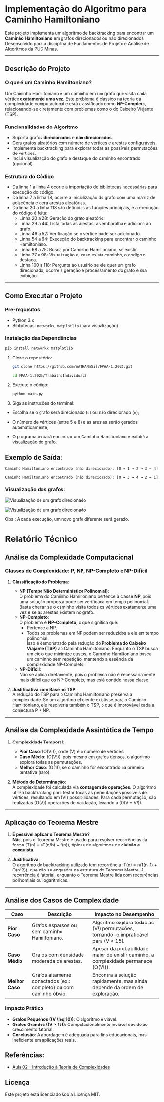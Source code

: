 # Implementação do Algoritmo para Caminho Hamiltoniano

Este projeto implementa um algoritmo de backtracking para encontrar um **Caminho Hamiltoniano** em grafos direcionados ou não direcionados. Desenvolvido para a disciplina de Fundamentos de Projeto e Análise de Algoritmos da PUC Minas.

---

## Descrição do Projeto

### O que é um Caminho Hamiltoniano?
Um Caminho Hamiltoniano é um caminho em um grafo que visita cada vértice **exatamente uma vez**. Este problema é clássico na teoria da complexidade computacional e está classificado como **NP-Completo**, relacionando-se diretamente com problemas como o do Caixeiro Viajante (TSP).

### Funcionalidades do Algoritmo
- Suporta grafos **direcionados** e **não direcionados**.
- Gera grafos aleatórios com número de vértices e arestas configuráveis.
- Implementa backtracking para explorar todas as possíveis permutações de vértices.
- Inclui visualização do grafo e destaque do caminho encontrado (opcional).


### Estrutura do Código

- Da linha 1 a linha 4 ocorre a importação de bibliotecas necessárias para execução do código.
- Da linha 7 a linha 18, ocorre a inicialização do grafo com uma matriz de adjacência e gera arestas aleatórias.
- Da linha 20 a linha 118 são definidas as funções principais, e a execução do código é feita: 
   - Linha 20 a 28: Geração do grafo aleatório.
   - Linha 29 a 44: Lista todas as arestas, as embaralha e adiciona ao grafo.
   - Linha 46 a 52: Verificação se o vértice pode ser adicionado.
   - Linha 54 a 64: Execução do backtracking para encontrar o caminho Hamiltoniano.
   - Linha 68 a 75: Busca por Caminho Hamiltoniano, se existir.
   - Linha 77 a 98: Visualização e, caso exista caminho, o código o destaca.
   - Linha 100 a 118: Pergunta ao usuário se ele quer um grafo direcionado, ocorre a geração e processamento do grafo e sua exibição.

---

## Como Executar o Projeto

### Pré-requisitos
- Python 3.x
- Bibliotecas: `networkx`, `matplotlib` (para visualização)

### Instalação das Dependências
```bash
pip install networkx matplotlib
```

1. Clone o repositório:
   ```bash
   git clone https://github.com/nATHANnSil/FPAA-1.2025.git

   cd FPAA-1.2025/TrabalhoIndividual3

2. Execute o código: 
    ```
    python main.py

3. Siga as instruções do terminal:

- Escolha se o grafo será direcionado (`s`) ou não direcionado (`n`);

- O número de vértices (entre 5 e 8) e as arestas serão gerados automaticamente;

- O programa tentará encontrar um Caminho Hamiltoniano e exibirá a visualização do grafo.

## Exemplo de Saída:

```
Caminho Hamiltoniano encontrado (não direcionado): [0 → 1 → 2 → 3 → 4]
```
```
Caminho Hamiltoniano encontrado (não direcionado): [0 → 3 → 4 → 2 → 1]
```

### Visualização dos grafos:

![Visualização de um grafo direcionado](assets/GrafoDirecionado.jpg)

![Visualização de um grafo direcionado](assets/GrafoNaoDirecionado.jpg)

Obs.: A cada execução, um novo grafo diferente será gerado.

# Relatório Técnico

## Análise da Complexidade Computacional

### Classes de Complexidade: P, NP, NP-Completo e NP-Difícil

1. **Classificação do Problema**:
   - **NP (Tempo Não Determinístico Polinomial)**:  
     O problema do Caminho Hamiltoniano pertence à classe **NP**, pois uma solução proposta pode ser verificada em tempo polinomial. Basta checar se o caminho visita todos os vértices exatamente uma vez e se as arestas existem no grafo.
   - **NP-Completo**:  
     O problema é **NP-Completo**, o que significa que:
     - Pertence a NP.
     - Todos os problemas em NP podem ser reduzidos a ele em tempo polinomial.  
     Isso é demonstrado pela redução do **Problema do Caixeiro Viajante (TSP)** ao Caminho Hamiltoniano. Enquanto o TSP busca um ciclo que minimize custos, o Caminho Hamiltoniano busca um caminho sem repetição, mantendo a essência da complexidade NP-Completo.
   - **NP-Difícil**:  
     Não se aplica diretamente, pois o problema não é necessariamente mais difícil que os NP-Completo, mas está contido nessa classe.

2. **Justificativa com Base no TSP**:  
   A redução do TSP para o Caminho Hamiltoniano preserva a complexidade. Se um algoritmo eficiente existisse para o Caminho Hamiltoniano, ele resolveria também o TSP, o que é improvável dada a conjectura P ≠ NP.

---

## Análise da Complexidade Assintótica de Tempo

1. **Complexidade Temporal**:
   - **Pior Caso**: \(O(V!)\), onde \(V\) é o número de vértices.  
   - **Caso Médio**: \(O(V!)\), pois mesmo em grafos densos, o algoritmo explora todas as permutações.  
   - **Melhor Caso**: \(O(1)\), se o caminho for encontrado na primeira tentativa (raro).  

2. **Método de Determinação**:  
   A complexidade foi calculada via **contagem de operações**. O algoritmo utiliza backtracking para testar todas as permutações possíveis de vértices, resultando em \(V!\) possibilidades. Para cada permutação, são realizadas \(O(V)\) operações de validação, levando a \(O(V \* V!)\).

---

## Aplicação do Teorema Mestre

1. **É possível aplicar o Teorema Mestre?**  
   **Não**, pois o Teorema Mestre é usado para resolver recorrências da forma \(T(n) = aT(n/b) + f(n)\), típicas de algoritmos de **divisão e conquista**.  

2. **Justificativa**:  
   O algoritmo de backtracking utilizado tem recorrência \(T(n) = n\T(n-1) + O(n^2)\), que não se enquadra na estrutura do Teorema Mestre. A recorrência é fatorial, enquanto o Teorema Mestre lida com recorrências polinomiais ou logarítmicas.

---

## Análise dos Casos de Complexidade

| Caso         | Descrição                                                                 | Impacto no Desempenho                                                                 |
|--------------|---------------------------------------------------------------------------|---------------------------------------------------------------------------------------|
| **Pior Caso**| Grafos esparsos ou sem caminho Hamiltoniano.                             | Algoritmo explora todas as \(V!\) permutações, tornando-o impraticável para \(V > 15\).|
| **Caso Médio**| Grafos com densidade moderada de arestas.                                | Apesar da probabilidade maior de existir caminho, a complexidade permanece \(O(V!)\). |
| **Melhor Caso**| Grafos altamente conectados (ex.: completo) ou com caminho óbvio.        | Encontra a solução rapidamente, mas ainda depende da ordem de exploração.             |

### Impacto Prático
- **Grafos Pequenos (\(V \leq 10\))**: O algoritmo é viável.  
- **Grafos Grandes (\(V > 15\))**: Computacionalmente inviável devido ao crescimento fatorial.  
- **Conclusão**: A abordagem é adequada para fins educacionais, mas ineficiente em aplicações reais.

## Referências:

- [Aula 02 - Introdução à Teoria de Complexidades](https://github.com/joaopauloaramuni/fundamentos-de-projeto-e-analise-de-algoritmos/tree/main/PDF)

## Licença

Este projeto está licenciado sob a Licença MIT.
